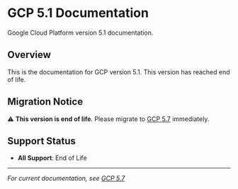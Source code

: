 # GCP 5.1 Documentation

Google Cloud Platform version 5.1 documentation.

## Overview

This is the documentation for GCP version 5.1. This version has reached end of life.

## Migration Notice

⚠️ **This version is end of life**. Please migrate to [GCP 5.7](../subfolder_gcp5.7/) immediately.

## Support Status

- **All Support**: End of Life

---

*For current documentation, see [GCP 5.7](../subfolder_gcp5.7/)*
